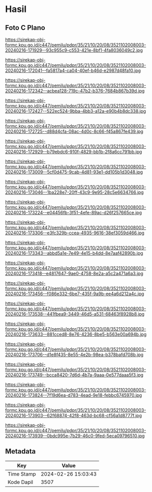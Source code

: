 # Hasil

## Foto C Plano

https://sirekap-obj-formc.kpu.go.id/c447/pemilu/pdpr/35/21/10/20/08/3521102008003-20240216-171929--93c955c9-c553-421e-8bf1-4fa8036049c2.jpg

https://sirekap-obj-formc.kpu.go.id/c447/pemilu/pdpr/35/21/10/20/08/3521102008003-20240216-172041--fa5817a4-ca04-40ef-b46d-e2987d48fa10.jpg

https://sirekap-obj-formc.kpu.go.id/c447/pemilu/pdpr/35/21/10/20/08/3521102008003-20240216-172342--acbea128-719c-47b2-b376-7684b867b39d.jpg

https://sirekap-obj-formc.kpu.go.id/c447/pemilu/pdpr/35/21/10/20/08/3521102008003-20240216-172427--522ec524-9bba-4bb3-a12a-e90b4b8dc338.jpg

https://sirekap-obj-formc.kpu.go.id/c447/pemilu/pdpr/35/21/10/20/08/3521102008003-20240216-172725--d88d4cfa-08ac-4d0c-8c66-f45a867fe439.jpg

https://sirekap-obj-formc.kpu.go.id/c447/pemilu/pdpr/35/21/10/20/08/3521102008003-20240216-172929--b79ebdc6-910f-4829-bb1b-2f8a6cc791bb.jpg

https://sirekap-obj-formc.kpu.go.id/c447/pemilu/pdpr/35/21/10/20/08/3521102008003-20240216-173009--5cf0d475-9cab-4d81-93e1-dd105b1d3048.jpg

https://sirekap-obj-formc.kpu.go.id/c447/pemilu/pdpr/35/21/10/20/08/3521102008003-20240216-173046--1ba228e7-20ff-43c9-9e95-28c5e6634766.jpg

https://sirekap-obj-formc.kpu.go.id/c447/pemilu/pdpr/35/21/10/20/08/3521102008003-20240216-173224--e04456fb-3f51-4efe-89ac-d26f257665ce.jpg

https://sirekap-obj-formc.kpu.go.id/c447/pemilu/pdpr/35/21/10/20/08/3521102008003-20240216-173306--e3fc329b-ccea-4935-9616-38ef3059d466.jpg

https://sirekap-obj-formc.kpu.go.id/c447/pemilu/pdpr/35/21/10/20/08/3521102008003-20240216-173343--abbd5a1e-7e49-4e15-b4dd-8e7aaf42890b.jpg

https://sirekap-obj-formc.kpu.go.id/c447/pemilu/pdpr/35/21/10/20/08/3521102008003-20240216-173418--e4817647-9ae0-4758-8e2a-a5c2a471a6a3.jpg

https://sirekap-obj-formc.kpu.go.id/c447/pemilu/pdpr/35/21/10/20/08/3521102008003-20240216-173456--f086e332-6be7-435f-9a9b-ee4a6d212a4c.jpg

https://sirekap-obj-formc.kpu.go.id/c447/pemilu/pdpr/35/21/10/20/08/3521102008003-20240216-173538--441fbea9-3449-46d5-a531-68463f8928b8.jpg

https://sirekap-obj-formc.kpu.go.id/c447/pemilu/pdpr/35/21/10/20/08/3521102008003-20240216-173633--881cced8-8e76-4236-8be5-b563e00a694b.jpg

https://sirekap-obj-formc.kpu.go.id/c447/pemilu/pdpr/35/21/10/20/08/3521102008003-20240216-173706--d1e8f435-8e55-4e2b-98ea-b378bafd708b.jpg

https://sirekap-obj-formc.kpu.go.id/c447/pemilu/pdpr/35/21/10/20/08/3521102008003-20240216-173749--bcca8420-7d6d-4b7a-9aaa-0e577daaa5f3.jpg

https://sirekap-obj-formc.kpu.go.id/c447/pemilu/pdpr/35/21/10/20/08/3521102008003-20240216-173824--7f19d6ea-d783-4ead-9e18-febbc6745970.jpg

https://sirekap-obj-formc.kpu.go.id/c447/pemilu/pdpr/35/21/10/20/08/3521102008003-20240216-173903--62f68874-42f8-463d-bc68-cf56a1d8777f.jpg

https://sirekap-obj-formc.kpu.go.id/c447/pemilu/pdpr/35/21/10/20/08/3521102008003-20240216-173939--0bdc995e-7b29-46c0-9fed-5eca09796510.jpg


## Metadata

| Key        | Value               |
| ---------- | ------------------- |
| Time Stamp | 2024-02-26 15:03:43 |
| Kode Dapil | 3507                |



